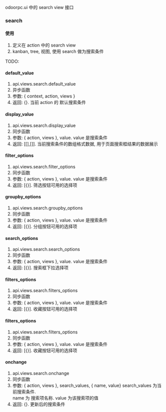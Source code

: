 odoorpc.ui 中的 search view 接口

### search

#### 使用

1. 定义在 action 中的 search view
2. kanban, tree, 视图, 使用 search 做为搜索条件

TODO:

#### default_value

1. api.views.search.default_value
2. 异步函数
3. 参数: { context, action, views }
4. 返回: {}. 当前 action 的 默认搜索条件

#### display_value

1. api.views.search.display_value
2. 同步函数
3. 参数: { action, views }, value.
   value 是搜索条件
4. 返回: [[],[]].
   当前搜索条件的数组格式数据, 用于页面搜索框结果的数据展示

#### filter_options

1. api.views.search.filter_options
2. 同步函数
3. 参数: { action, views }, value.
   value 是搜索条件
4. 返回: [{}]. 筛选按钮可用的选择项

#### groupby_options

1. api.views.search.groupby_options
2. 同步函数
3. 参数: { action, views }, value.
   value 是搜索条件
4. 返回: [{}]. 分组按钮可用的选择项

#### search_options

1. api.views.search.search_options
2. 同步函数
3. 参数: { action, views }, value. value 是搜索条件
4. 返回: [{}]. 搜索框下拉选择项

#### filters_options

1. api.views.search.filters_options
2. 同步函数
3. 参数: { action, views }, value.
   value 是搜索条件
4. 返回: [{}]. 收藏按钮可用的选择项

#### filters_options

1. api.views.search.filters_options
2. 同步函数
3. 参数: { action, views }, value.
   value 是搜索条件
4. 返回: [{}]. 收藏按钮可用的选择项

#### onchange

1. api.views.search.onchange
2. 同步函数
3. 参数: { action, views }, search_values, { name, value}
   search_values 为当前搜索条件.  
   name 为 搜索项名称. value 为该搜索项的值
4. 返回: {}. 更新后的搜索条件
